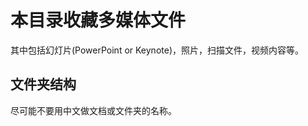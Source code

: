 ﻿本目录收藏多媒体文件
========================

其中包括幻灯片(PowerPoint or Keynote)，照片，扫描文件，视频内容等。

文件夹结构 
-----------------------


尽可能不要用中文做文档或文件夹的名称。